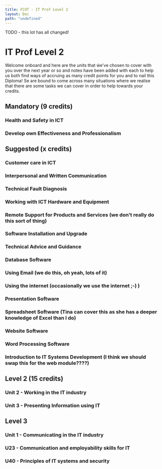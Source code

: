 ```yaml
---
title: FCOT - IT Prof Level 2
layout: Doc
path: "undefined"
---
```


TODO - this lot has all changed!

# IT Prof Level 2

Welcome onboard and here are the units that ẃe've chosen to cover with you over the next year or so and notes have been added
with each to help us both find ways of accruing as many credit points for you and to nail this Diploma! Se are bound to come across 
many situations where we realise that there are some tasks we can cover in order to help towards your credits.

## Mandatory (9 credits)

### Health and Safety in ICT
### Develop own Effectiveness and Professionalism

## Suggested (x credits)
### Customer care in ICT
### Interpersonal and Written Communication
### Technical Fault Diagnosis
### Working with ICT Hardware and Equipment
### Remote Support for Products and Services (we don't really do this sort of thing)
### Software Installation and Upgrade
### Technical Advice and Guidance
### Database Software
### Using Email (we do this, oh yeah, lots of it)
### Using the internet (occasionally we use the internet ;-) )
### Presentation Software
### Spreadsheet Software (Tina can cover this as she has a deeper knowledge of Excel than I do)
### Website Software
### Word Processing Software
### Introduction to IT Systems Development (I think we should swap this for the web module????)

## Level 2 (15 credits)
### Unit 2 - Working in the IT industry
### Unit 3 - Presenting Information using IT

## <a name="level-3">Level 3</a>
### Unit 1 - Communicating in the IT industry
### U23 - Communication and employability skills for IT
### U40 - Principles of IT systems and security
